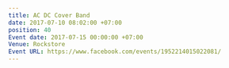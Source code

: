 ```yaml
---
title: AC DC Cover Band
date: 2017-07-10 08:02:00 +07:00
position: 40
Event date: 2017-07-15 00:00:00 +07:00
Venue: Rockstore
Event URL: https://www.facebook.com/events/1952214015022081/
---
```


